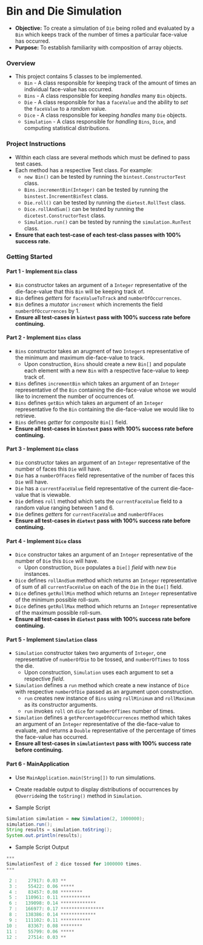 # Bin and Die Simulation

* **Objective:** To create a simulation of `Die` being rolled and evaluated by a `Bin` which keeps track of the number of times a particular face-value has occurred. 
* **Purpose:** To establish familiarity with composition of array objects.

### Overview
* This project contains 5 classes to be implemented.
    * `Bin` - A class responsible for keeping track of the amount of times an individual face-value has occurred.
    * `Bins` - A class responsible for keeping _handles_ many `Bin` objects.
    * `Die` - A class responsible for has a `faceValue` and the ability to _set_ the `faceValue` to a _random_ value.
    * `Dice` - A class responsible for keeping _handles_ many `Die` objects.
    * `Simulation` - A class responsible for _handling_  `Bins`, `Dice`, and computing statistical distributions.

### Project Instructions
* Within each class are several methods which must be defined to pass test cases.
* Each method has a respective Test class. For example:
  * `new Bin()` can be tested by running the `bintest.ConstructorTest` class.
  * `Bins.incrementBin(Integer)` can be tested by running the `binstest.IncrementBinTest` class.
  * `Die.roll()` can be tested by running the `dietest.RollTest` class.
  * `Dice.rollAndSum()` can be tested by running the `dicetest.ConstructorTest` class.
  * `Simulation.run()` can be tested by running the `simulation.RunTest` class.
* **Ensure that each test-case of each test-class passes with 100% success rate.**
  
### Getting Started
#### Part 1 - Implement `Bin` class
* `Bin` constructor takes an argument of a `Integer` representative of the die-face-value that this `Bin` will be keeping track of.
* `Bin` defines _getters_ for `faceValueToTrack` and `numberOfOccurrences`.
* `Bin` defines a _mutator_ `increment` which increments the field `numberOfOccurrences` by 1.
* **Ensure all test-cases in `bintest` pass with 100% success rate before continuing.**


#### Part 2 - Implement `Bins` class
* `Bins` constructor takes an arugment of two `Integer`s representative of the minimum and maximum die-face-value to track. 
	* Upon construction, `Bins` should create a new `Bin[]` and populate each element with a new `Bin` with a respective face-value to keep track of.
* `Bins` defines `incrementBin` which takes an argument of an `Integer` representative of the `Bin` containing the die-face-value whose we would like to increment the number of occurrences of.
* `Bins` defines `getBin` which takes an argument of an `Integer` representative fo the `Bin` containing the die-face-value we would like to retrieve.
* `Bins` defines _getter_ for _composite_ `Bin[]` field.
* **Ensure all test-cases in `binstest` pass with 100% success rate before continuing.**




#### Part 3 - Implement `Die` class
* `Die` constructor takes an argument of an `Integer` representative of the number of faces this `Die` will have.
* `Die` has a `numberOfFaces` field representative of the number of faces this `Die` will have.
* `Die` has a `currentFaceValue` field representative of the current die-face-value that is viewable.
* `Die` defines `roll` method which sets the `currentFaceValue` field to a random value ranging between 1 and 6.
* `Die` defines _getters_ for `currentFaceValue` and `numberOfFaces`
* **Ensure all test-cases in `dietest` pass with 100% success rate before continuing.**




#### Part 4 - Implement `Dice` class
* `Dice` constructor takes an argument of an `Integer` representative of the number of `Die` this `Dice` will have.
	* Upon construction, `Dice` populates a `Die[]` _field_ with _new_ `Die` instances.
* `Dice` defines `rollAndSum` method which returns an `Integer` representative of sum of all `currentFaceValue` on each of the `Die` in the `Die[]` field.
* `Dice` defines `getRollMin` method which returns an `Integer` representative of the minimum possible roll-sum.
* `Dice` defines `getRollMax` method which returns an `Integer` representative of the maximum possible roll-sum.
* **Ensure all test-cases in `dietest` pass with 100% success rate before continuing.**



#### Part 5 - Implement `Simulation` class
* `Simulation` constructor takes two arguments of `Integer`, one representative of `numberOfDie` to be tossed, and `numberOfTimes` to toss the die. 
	* Upon construction, `Simulation` uses each argument to set a respective _field_.
* `Simulation` defines a `run` method which create a new instance of `Dice` with respective `numberOfDie` passed as an argument upon construction.
	* `run` creates new instance of `Bins` using `rollMinimum` and `rollMaximum` as its constructor arguments.
	* `run` invokes `roll` on `dice` for `numberOfTimes` number of times.
* `Simulation` defines a `getPercentageOfOccurrences` method which takes an argument of an `Integer` representative of the die-face-value to evaluate, and returns a `Double` representative of the percentage of times the face-value has occurred.
* **Ensure all test-cases in `simulationtest` pass with 100% success rate before continuing.**



#### Part 6 - MainApplication

* Use `MainApplication.main(String[])` to run simulations.
* Create readable output to display distributions of occurrences by `@Override`ing the `toString()` method in `Simulation`.


* Sample Script

```java
Simulation simulation = new Simulation(2, 1000000);
simulation.run();
String results = simulation.toString();
System.out.println(results);
```

* Sample Script Output

```java
***
SimulationTest of 2 dice tossed for 1000000 times.
***

 2 :    27917: 0.03 **
 3 :    55422: 0.06 *****
 4 :    83457: 0.08 ********
 5 :   110961: 0.11 ***********
 6 :   139098: 0.14 *************
 7 :   166977: 0.17 ****************
 8 :   138386: 0.14 *************
 9 :   111102: 0.11 ***********
10 :    83367: 0.08 ********
11 :    55799: 0.06 *****
12 :    27514: 0.03 **
```

